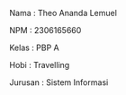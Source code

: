 Nama    : Theo Ananda Lemuel

NPM     : 2306165660

Kelas   : PBP A

Hobi    : Travelling

Jurusan : Sistem Informasi